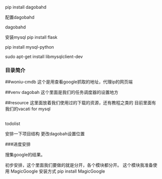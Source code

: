 pip install dagobahd

配置dagobahd

dagobahd

安装mysql
pip install flask

pip install mysql-python

sudo apt-get install libmysqlclient-dev



### 目录简介
##woniu-cmdb
这个是用查看google抓取的地址，代理ip的网页端

##venv dagobah
这个里面是我们的任务调度器的设置地方

##resource
这里面放着我们使用过的下载的资源，还有教程之类的
目前里面有我们的vacati for mysql

##
todolist

安排一下项目结构
更改dagobah设置位置

###进度安排

搜集google的结果。

初步安排，这个里面我们要做的就是分开，各个模块都分开。
这个模块我准备使用
MagicGoogle
安装方式
pip install MagicGoogle

